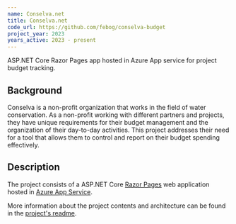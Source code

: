 ```yaml
---
name: Conselva.net
title: Conselva.net
code_url: https://github.com/febog/conselva-budget
project_year: 2023
years_active: 2023 - present
---
```

ASP.NET Core Razor Pages app hosted in Azure App service for project budget tracking.

## Background

Conselva is a non-profit organization that works in the field of water conservation. As a non-profit working with different partners and projects, they have unique requirements for their budget management and the organization of their day-to-day activities. This project addresses their need for a tool that allows them to control and report on their budget spending effectively.

## Description

The project consists of a ASP.NET Core [Razor Pages](https://learn.microsoft.com/en-us/aspnet/core/razor-pages/?view=aspnetcore-9.0&tabs=visual-studio) web application hosted in [Azure App Service](https://learn.microsoft.com/en-us/azure/app-service/overview).

More information about the project contents and architecture can be found in the [project's readme](https://github.com/febog/conselva-budget).
